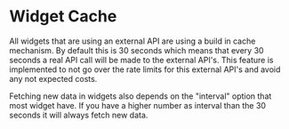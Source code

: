 # Widget Cache 

All widgets that are using an external API are using a build in cache mechanism. By default this is 30 seconds which means that every 30 seconds a real API call will be made to the external API's. This feature is implemented to not go over the rate limits for this external API's and avoid any not expected costs. 

Fetching new data in widgets also depends on the "interval" option that most widget have. If you have a higher number as interval than the 30 seconds it will always fetch new data.